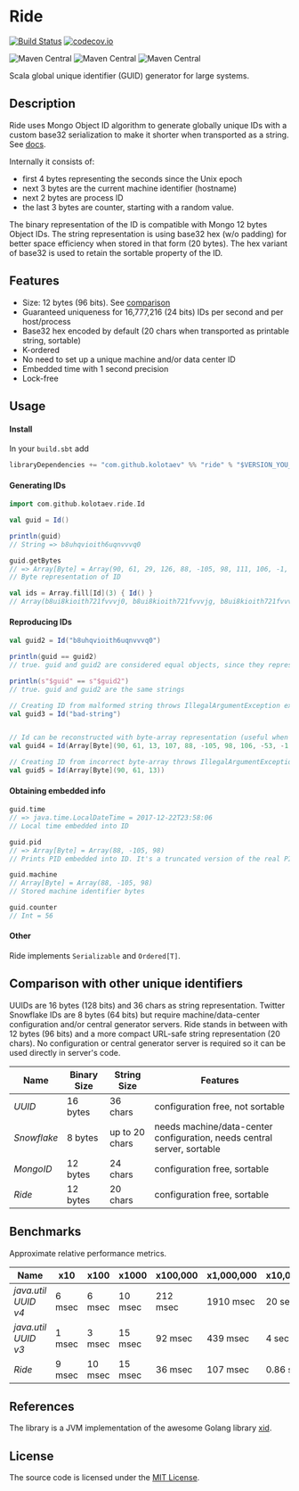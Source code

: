 # Ride

[![Build Status](https://github.com/kolotaev/ride/workflows/CI/badge.svg?branch=master)](https://github.com/kolotaev/ride/actions)
[![codecov.io](https://codecov.io/github/kolotaev/ride/coverage.svg?branch=master)](https://codecov.io/github/kolotaev/ride?branch=master)

![Maven Central](https://img.shields.io/maven-central/v/com.github.kolotaev/ride_2.12?label=Maven%20Central%20%7C%20Scala%202.12)
![Maven Central](https://img.shields.io/maven-central/v/com.github.kolotaev/ride_2.13?label=Maven%20Central%20%7C%20Scala%202.13)
![Maven Central](https://img.shields.io/maven-central/v/com.github.kolotaev/ride_3?label=Maven%20Central%20%7C%20Scala%203)

Scala global unique identifier (GUID) generator for large systems.


## Description

Ride uses Mongo Object ID algorithm to generate globally unique IDs with a custom base32 serialization to make it
shorter when transported as a string. See [docs](https://docs.mongodb.org/manual/reference/object-id).

Internally it consists of:

- first 4 bytes representing the seconds since the Unix epoch
- next 3 bytes are the current machine identifier (hostname)
- next 2 bytes are process ID
- the last 3 bytes are counter, starting with a random value.

The binary representation of the ID is compatible with Mongo 12 bytes Object IDs.
The string representation is using base32 hex (w/o padding) for better space efficiency
when stored in that form (20 bytes). The hex variant of base32 is used to retain the
sortable property of the ID.


## Features

- Size: 12 bytes (96 bits). See [comparison](#comparison-with-other-unique-identifiers)
- Guaranteed uniqueness for 16,777,216 (24 bits) IDs per second and per host/process
- Base32 hex encoded by default (20 chars when transported as printable string, sortable)
- K-ordered
- No need to set up a unique machine and/or data center ID
- Embedded time with 1 second precision
- Lock-free


## Usage

#### Install

In your `build.sbt` add
```scala
libraryDependencies += "com.github.kolotaev" %% "ride" % "$VERSION_YOU_NEED"
```

#### Generating IDs

```scala
import com.github.kolotaev.ride.Id

val guid = Id()

println(guid)
// String => b8uhqvioith6uqnvvvq0

guid.getBytes
// => Array[Byte] = Array(90, 61, 29, 126, 88, -105, 98, 111, 106, -1, -1, -12)
// Byte representation of ID

val ids = Array.fill[Id](3) { Id() }
// Array(b8ui8kioith721fvvvj0, b8ui8kioith721fvvvjg, b8ui8kioith721fvvvk0)
```

#### Reproducing IDs

```scala
val guid2 = Id("b8uhqvioith6uqnvvvq0")

println(guid == guid2)
// true. guid and guid2 are considered equal objects, since they represent the same Id value

println(s"$guid" == s"$guid2")
// true. guid and guid2 are the same strings

// Creating ID from malformed string throws IllegalArgumentException exception
val guid3 = Id("bad-string")


// Id can be reconstructed with byte-array representation (useful when you save it as bytes, for example in DB)
val guid4 = Id(Array[Byte](90, 61, 13, 107, 88, -105, 98, 106, -53, -1, -1, -3))

// Creating ID from incorrect byte-array throws IllegalArgumentException exception
val guid5 = Id(Array[Byte](90, 61, 13))
```

#### Obtaining embedded info

```scala
guid.time
// => java.time.LocalDateTime = 2017-12-22T23:58:06
// Local time embedded into ID

guid.pid
// => Array[Byte] = Array(88, -105, 98)
// Prints PID embedded into ID. It's a truncated version of the real PID

guid.machine
// Array[Byte] = Array(88, -105, 98)
// Stored machine identifier bytes

guid.counter
// Int = 56
```

#### Other

Ride implements `Serializable` and `Ordered[T]`.


## Comparison with other unique identifiers

UUIDs are 16 bytes (128 bits) and 36 chars as string representation. Twitter Snowflake
IDs are 8 bytes (64 bits) but require machine/data-center configuration and/or central
generator servers. Ride stands in between with 12 bytes (96 bits) and a more compact
URL-safe string representation (20 chars). No configuration or central generator server
is required so it can be used directly in server's code.

| Name        | Binary Size | String Size    | Features
|-------------|-------------|----------------|----------------
| _UUID_      | 16 bytes    | 36 chars       | configuration free, not sortable
| _Snowflake_ | 8 bytes     | up to 20 chars | needs machine/data-center configuration, needs central server, sortable
| _MongoID_   | 12 bytes    | 24 chars       | configuration free, sortable
| _Ride_      | 12 bytes    | 20 chars       | configuration free, sortable


## Benchmarks

Approximate relative performance metrics.

| Name                | x10    |   x100  |   x1000 | x100,000 | x1,000,000 | x10,000,000
|---------------------|--------|---------|---------|----------|------------|--------------
| _java.util UUID v4_ | 6 msec | 6 msec  | 10 msec | 212 msec | 1910 msec  | 20 sec
| _java.util UUID v3_ | 1 msec | 3 msec  | 15 msec | 92 msec  | 439 msec   | 4 sec
| _Ride_              | 9 msec | 10 msec | 15 msec | 36 msec  | 107 msec   | 0.86 sec


## References

The library is a JVM implementation of the awesome Golang library [xid](https://github.com/rs/xid).


## License

The source code is licensed under the [MIT License](https://raw.github.com/kolotaev/ride/master/LICENSE).
